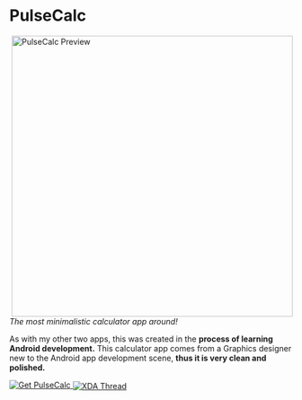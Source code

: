 PulseCalc
==========

<img alt="PulseCalc Preview" align="right" height="500"
   src="http://i.imgur.com/FvYCS1Y.png" />

<i>The most minimalistic calculator app around!</i>

As with my other two apps, this was created in the <b>process of learning Android development.</b> This calculator app comes from a Graphics designer new to the Android app development scene, <b>thus it is very clean and polished.</b> 

<a href="https://drive.google.com/file/d/0ByFF6rgTjelEOWMtaEUySkt1YzQ/edit?usp=sharing">
  <img alt="Get PulseCalc" vspace="0"
       src="http://i.imgur.com/kXr4CXP.png" />
</a>

<a href="http://forum.xda-developers.com/showthread.php?p=52364973">
  <img alt="XDA Thread" vspace="0" align="center"
       src="http://i.imgur.com/HkhJ7cp.png" />
</a>
